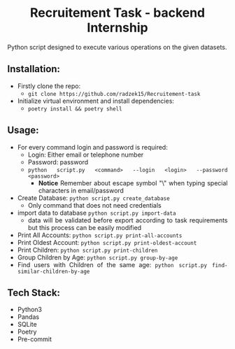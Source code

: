 <div align="center">
  <a href="https://github.com/radzek15/Recruitement-task"></a>
  <h1 align="center">Recruitement Task - backend Internship</h1>
  <p align="justify">Python script designed to execute various operations on the given datasets.</p></div>

## Installation:
<div align="justify">

   * Firstly clone the repo:
     * `git clone https://github.com/radzek15/Recruitement-task`
   * Initialize virtual environment and install dependencies:
     * `poetry install && poetry shell`

## Usage:
   * For every command login and password is required:
     - Login: Either email or telephone number
     - Password: password
     - `python script.py <command> --login <login> --password <password>`
       - **Notice** Remember about escape symbol "\\" when typing special characters in email/password
   * Create Database: `python script.py create_database`
     * Only command that does not need credentials
   * import data to database `python script.py import-data`
     * data will be validated before export according to task requirements but this process can be easily modified
   * Print All Accounts: `python script.py print-all-accounts`
   * Print Oldest Account: `python script.py print-oldest-account`
   * Print Children: `python script.py print-children`
   * Group Children by Age: `python script.py group-by-age`
   * Find users with Children of the same age: `python script.py find-similar-children-by-age`

## Tech Stack:
   * Python3
   * Pandas
   * SQLite
   * Poetry
   * Pre-commit

</div>
